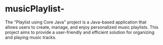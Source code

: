 # musicPlaylist-
The "Playlist using Core Java" project is a Java-based application that allows users to create, manage, and enjoy personalized music playlists. This project aims to provide a user-friendly and efficient solution for organizing and playing music tracks.
